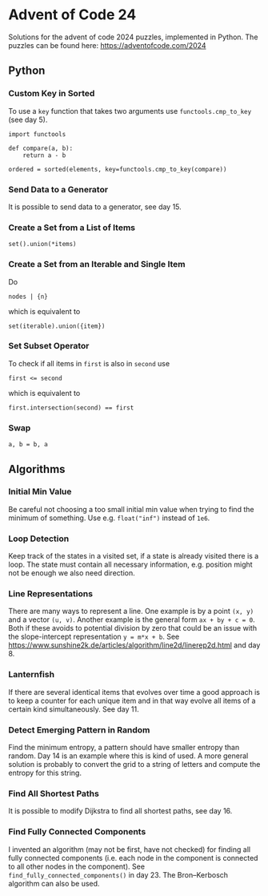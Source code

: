 # Advent of Code 24

Solutions for the advent of code 2024 puzzles, implemented in Python. The
puzzles can be found here: https://adventofcode.com/2024

## Python

### Custom Key in Sorted

To use a `key` function that takes two arguments use `functools.cmp_to_key`
(see day 5).

```
import functools

def compare(a, b):
    return a - b

ordered = sorted(elements, key=functools.cmp_to_key(compare))
```

### Send Data to a Generator

It is possible to send data to a generator, see day 15.

### Create a Set from a List of Items

```
set().union(*items)
```

### Create a Set from an Iterable and Single Item

Do
```
nodes | {n}
```
which is equivalent to
```
set(iterable).union({item})
```

### Set Subset Operator

To check if all items in `first` is also in `second` use
```
first <= second
```
which is equivalent to
```
first.intersection(second) == first
```

### Swap

```
a, b = b, a
```

## Algorithms

### Initial Min Value

Be careful not choosing a too small initial min value when trying to find the minimum of something. Use e.g.
`float("inf")` instead of `1e6`.

### Loop Detection

Keep track of the states in a visited set, if a state is already visited
there is a loop. The state must contain all necessary information, e.g.
position might not be enough we also need direction.

### Line Representations

There are many ways to represent a line. One example is by a point `(x, y)` and a vector `(u, v)`. Another example is
the general form `ax + by + c = 0`. Both if these avoids to potential division by zero that could be an issue with the
slope-intercept representation `y = m*x + b`. See https://www.sunshine2k.de/articles/algorithm/line2d/linerep2d.html
and day 8.

### Lanternfish

If there are several identical items that evolves over time a good approach is to keep a counter for each unique item
and in that way evolve all items of a certain kind simultaneously. See day 11.

### Detect Emerging Pattern in Random

Find the minimum entropy, a pattern should have smaller entropy than random. Day 14 is an example where this is kind of
used. A more general solution is probably to convert the grid to a string of letters and compute the entropy for this
string.

### Find All Shortest Paths

It is possible to modify Dijkstra to find all shortest paths, see day 16.

### Find Fully Connected Components

I invented an algorithm (may not be first, have not checked) for finding all fully connected
components (i.e. each node in the component is connected to all other nodes in the component). See
`find_fully_connected_components()` in day 23. The Bron–Kerbosch algorithm can also be used.
